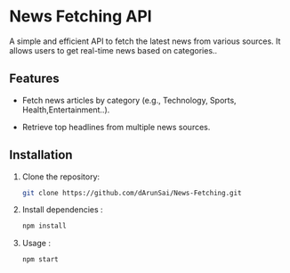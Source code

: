 # News Fetching API

A simple and efficient API to fetch the latest news from various sources. It allows users to get real-time news based on categories..

## Features

- Fetch news articles by category (e.g., Technology, Sports, Health,Entertainment..).

- Retrieve top headlines from multiple news sources.

## Installation

1. Clone the repository:

   ```bash
   git clone https://github.com/dArunSai/News-Fetching.git
   ```

2. Install dependencies :

   ```bash
   npm install
   ```

3. Usage :

   ```bash
   npm start
   ```
